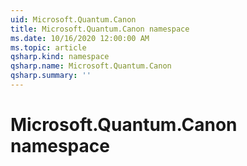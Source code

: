 ```yaml
---
uid: Microsoft.Quantum.Canon
title: Microsoft.Quantum.Canon namespace
ms.date: 10/16/2020 12:00:00 AM
ms.topic: article
qsharp.kind: namespace
qsharp.name: Microsoft.Quantum.Canon
qsharp.summary: ''
---
```


# Microsoft.Quantum.Canon namespace



